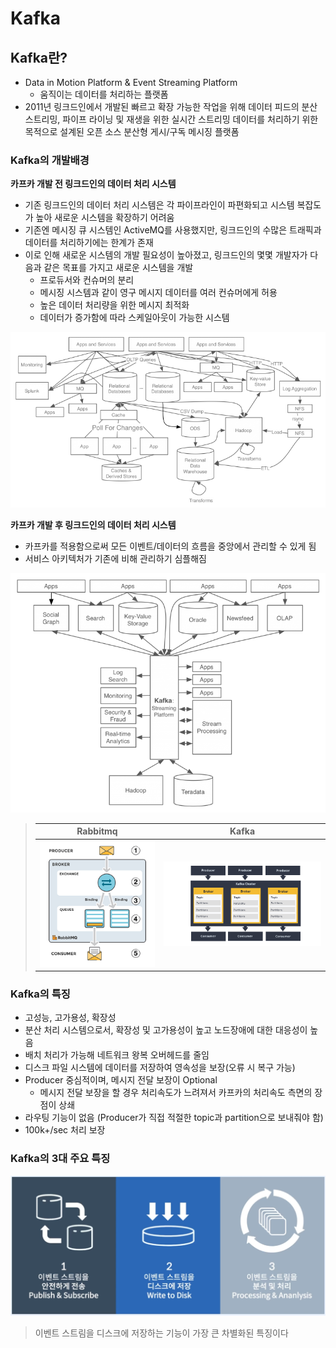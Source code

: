 
# Kafka

## Kafka란?

- Data in Motion Platform & Event Streaming Platform
  - 움직이는 데이터를 처리하는 플랫폼
- 2011년 링크드인에서 개발된 빠르고 확장 가능한 작업을 위해 데이터 피드의 분산 스트리밍, 파이프 라이닝 및 재생을 위한 실시간 스트리밍 데이터를 처리하기 위한 목적으로 설계된 오픈 소스 분산형 게시/구독 메시징 플랫폼

### Kafka의 개발배경

**카프카 개발 전 링크드인의 데이터 처리 시스템**

- 기존 링크드인의 데이터 처리 시스템은 각 파이프라인이 파편화되고 시스템 복잡도가 높아 새로운 시스템을 확장하기 어려움
- 기존엔 메시징 큐 시스템인 ActiveMQ를 사용했지만, 링크드인의 수많은 트래픽과 데이터를 처리하기에는 한계가 존재
- 이로 인해 새로운 시스템의 개발 필요성이 높아졌고, 링크드인의 몇몇 개발자가 다음과 같은 목표를 가지고 새로운 시스템을 개발
  - 프로듀서와 컨슈머의 분리
  - 메시징 시스템과 같이 영구 메시지 데이터를 여러 컨슈머에게 허용
  - 높은 데이터 처리량을 위한 메시지 최적화
  - 데이터가 증가함에 따라 스케일아웃이 가능한 시스템

![](./images/01_01.png)

**카프카 개발 후 링크드인의 데이터 처리 시스템**

- 카프카를 적용함으로써 모든 이벤트/데이터의 흐름을 중앙에서 관리할 수 있게 됨
- 서비스 아키텍처가 기존에 비해 관리하기 심플해짐

![](./images/01_02.png)

> |Rabbitmq|Kafka|
> |---|---|
> |![rmq](./images/01_03.png) | ![kafka](./images/01_04.png)|

### Kafka의 특징

- 고성능, 고가용성, 확장성
- 분산 처리 시스템으로서, 확장성 및 고가용성이 높고 노드장애에 대한 대응성이 높음
- 배치 처리가 가능해 네트워크 왕복 오버헤드를 줄임
- 디스크 파일 시스템에 데이터를 저장하여 영속성을 보장(오류 시 복구 가능)
- Producer 중심적이며, 메시지 전달 보장이 Optional
  - 메시지 전달 보장을 할 경우 처리속도가 느려져서 카프카의 처리속도 측면의 장점이 상쇄
- 라우팅 기능이 없음 (Producer가 직접 적절한 topic과 partition으로 보내줘야 함)
- 100k+/sec 처리 보장

### Kafka의 3대 주요 특징

![](images/01_05.png)
> 이벤트 스트림을 디스크에 저장하는 기능이 가장 큰 차별화된 특징이다
